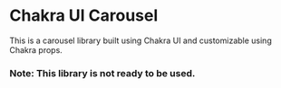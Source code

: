 # Chakra UI Carousel

This is a carousel library built using Chakra UI and customizable using Chakra props.

### Note: This library is not ready to be used.
